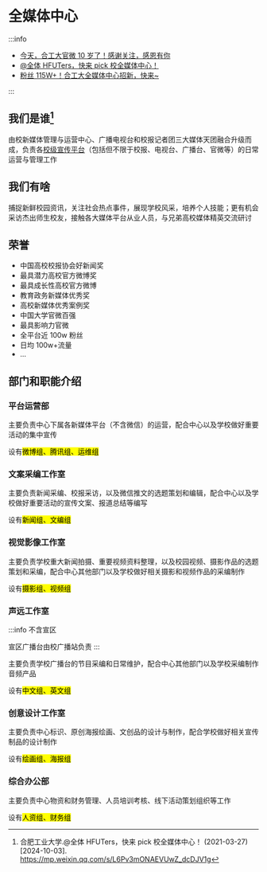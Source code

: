 # 全媒体中心

:::info

- [今天，合工大官微 10 岁了！感谢关注，感恩有你](http://mp.weixin.qq.com/s?__biz=MzA3OTQ2MzQzMg==&mid=2651643086&idx=1&sn=fd8ac85debcdae7dbf46ade9e4ccd0c7&chksm=8525a0e95f8a1e7d69896a61d1072c19b1942c7e74701b929f8211367c6420e72e488f5518bb&mpshare=1&scene=23&srcid=1003PkJyUb09kUVd5eQ3I7hM&sharer_shareinfo=38cbbd80b8665a52c6eff47243dc6992&sharer_shareinfo_first=38cbbd80b8665a52c6eff47243dc6992#rd)
- [@全体 HFUTers，快来 pick 校全媒体中心！](http://mp.weixin.qq.com/s?__biz=MzA3OTQ2MzQzMg==&mid=2651564074&idx=1&sn=ef9e229e3857a076d39e7fbefef9930a&chksm=857f6f81966816a2816d43e71d477f66346b0c0a6ef4b071a92eaa07bf2d003954ff52e00ae2&mpshare=1&scene=23&srcid=1003EDdApfp6bftDTEMCQ2x6&sharer_shareinfo=20e9396f8cc946882ebcf9bedf58b2be&sharer_shareinfo_first=20e9396f8cc946882ebcf9bedf58b2be#rd)
- [粉丝 115W+！合工大全媒体中心招新，快来~](http://mp.weixin.qq.com/s?__biz=MzA3OTQ2MzQzMg==&mid=2651607620&idx=1&sn=2f99dca0f48037a115a90663008c17f3&chksm=85faffac1a2bb14e4160aa717e661731ce81166ec60b38da9c94bbfde6684d073ab6e4af25c8&mpshare=1&scene=23&srcid=100354BLXr6slDZjlPhKzNXg&sharer_shareinfo=f2405dd88d7b84e84b7450d9f423e3d5&sharer_shareinfo_first=f2405dd88d7b84e84b7450d9f423e3d5#rd)

:::

## 我们是谁[^1]

由校新媒体管理与运营中心、广播电视台和校报记者团三大媒体天团融合升级而成，负责各[校级宣传平台](../../contact/index.md)（包括但不限于校报、电视台、广播台、官微等）的日常运营与管理工作

## 我们有啥

捕捉新鲜校园资讯，关注社会热点事件，展现学校风采，培养个人技能；更有机会采访杰出师生校友，接触各大媒体平台从业人员，与兄弟高校媒体精英交流研讨

## 荣誉

- 中国高校校报协会好新闻奖
- 最具潜力高校官方微博奖
- 最具成长性高校官方微博
- 教育政务新媒体优秀奖
- 高校新媒体优秀案例奖
- 中国大学官微百强
- 最具影响力官微
- 全平台近 100w 粉丝
- 日均 100w+流量
- ...

## 部门和职能介绍

### 平台运营部

主要负责中心下属各新媒体平台（不含微信）的运营，配合中心以及学校做好重要活动的集中宣传

设有<mark>微博组、腾讯组、运维组</mark>

### 文案采编工作室

主要负责新闻采编、校报采访，以及微信推文的选题策划和编辑，配合中心以及学校做好重要活动的宣传文案、报道总结等编写

设有<mark>新闻组、文编组</mark>

### 视觉影像工作室

主要负责学校重大新闻拍摄、重要视频资料整理，以及校园视频、摄影作品的选题策划和采编，配合中心其他部门以及学校做好相关摄影和视频作品的采编制作

设有<mark>摄影组、视频组</mark>

### 声远工作室

:::info
不含宣区

宣区广播台由校广播站负责
:::

主要负责学校广播台的节目采编和日常维护，配合中心其他部门以及学校采编制作音频产品

设有<mark>中文组、英文组</mark>

### 创意设计工作室

主要负责中心标识、原创海报绘画、文创品的设计与制作，配合学校做好相关宣传制品的设计制作

设有<mark>绘画组、海报组</mark>

### 综合办公部

主要负责中心物资和财务管理、人员培训考核、线下活动策划组织等工作

设有<mark>人资组、财务组</mark>

[^1]: 合肥工业大学.@全体 HFUTers，快来 pick 校全媒体中心！ (2021-03-27)\[2024-10-03].
<https://mp.weixin.qq.com/s/L6Pv3mONAEVUwZ_dcDJV1g>
